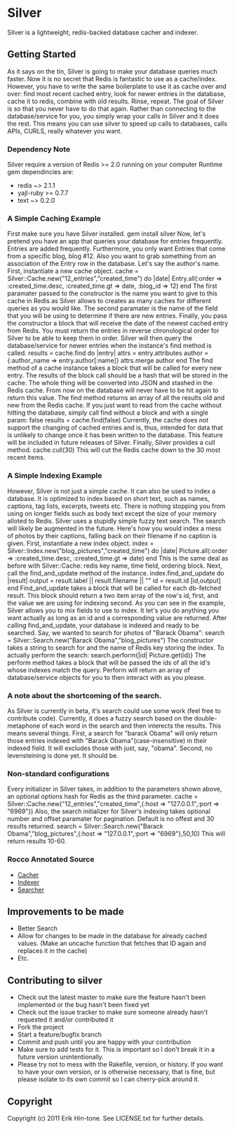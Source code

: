 # Silver

Silver is a lightweight, redis-backed database cacher and indexer.

## Getting Started

As it says on the tin, Silver is going to make your database queries much faster. Now it is no secret that Redis is fantastic to use as a cache/index. However, you have to write the same boilerplate to use it as cache over and over: find most recent cached entry, look for newer entries in the database, cache it to redis, combine with old results. Rinse, repeat.
The goal of Silver is so that you never have to do that again. Rather than connecting to the database/service for you, you simply wrap your calls in Silver and it does the rest. This means you can use silver to speed up calls to databases, calls APIs, CURLS, really whatever you want.

### Dependency Note
Silver require a version of Redis >= 2.0 running on your computer
Runtime gem dependincies are:

* redis ~> 2.1.1
* yajl-ruby >= 0.7.7
* text ~> 0.2.0 

### A Simple Caching Example

First make sure you have Silver installed.
    gem install silver
Now, let's pretend you have an app that queries your database for entries frequently. Entries are added frequently. Furthermore, you only want Entries that come from a specific blog, blog #12. Also you want to grab something from an association of the Entry row in the database. Let's say the author's name.
First, instantiate a new cache object.
    cache = Silver::Cache.new("12_entries","created_time") do |date|
      Entry.all(:order => :created_time.desc, :created_time.gt => date, :blog_id => 12)
    end
The first paramater passed to the constructor is the name you want to give to this cache in Redis as Silver allows to creates as many caches for  different queries as you would like. The second paramater is the name of the field that you will be using to determine if there are new entries. Finally, you pass the constructor a block that will receive the date of the newest cached entry from Redis. You must return the entries in reverse chronological order for Silver to be able to keep them in order. Silver will then query the database/service for newer entries when the instance's find method is called.
    results = cache.find do |entry|
      attrs = entry.attributes
      author = {:author_name => entry.author[:name]}
      attrs.merge author
    end
The find method of a cache instance takes a block that will be called for every new entry. The results of the block call should be a hash that will be stored in the cache. The whole thing will be converted into JSON and stashed in the Redis cache. From now on the database will never have to be hit again to return this value. The find method returns an array of all the results old and new from the Redis cache. 
If you just want to read from the cache without hitting the database, simply call find without a block and with a single param:    false
    results = cache.find(false)
Currently, the cache does not support the changing of cached entries and is, thus, intended for data that is unlikely to change once it has been written to the database. This feature will be included in future releases of Silver.
Finally, Silver provides a cull method.
    cache.cull(30)
This will cut the Redis cache down to the 30 most recent items.

### A Simple Indexing Example

However, Silver is not just a simple cache. It can also be used to index a database. It is optimized to index based on short text, such as names, captions, tag lists, excerpts, tweets etc. There is nothing stopping you from using on longer fields such as body text except the size of your memory alloted to Redis. Silver uses a stupidly simple fuzzy text search. The search will likely be augmented in the future.
Here's how you would index a mess of photos by their captions, falling back on their filename if no caption is given.
First, instantiate a new index object.
    index = Silver::Index.new("blog_pictures","created_time") do |date|
      Picture.all(:order => :created_time.desc, :created_time.gt => date)
    end
This is the same deal as before with Silver::Cache: redis key name, time field, ordering block.
Next, call the find_and_update method of the instance.
    index.find_and_update do |result|
      output = result.label || result.filename || ""
      id = result.id
      [id,output]
    end
Find_and_update takes a block that will be called for each db-fetched result. This block should return a two item array of the row's id, first, and the value we are using for indexing second. As you can see in the example, Silver allows you to mix fields to use to index. It let's you do anything you want actually as long as an id and a corresponding value are returned. After calling find_and_update, your database is indexed and ready to be searched. Say, we wanted to search for photos of "Barack Obama":
    search = Silver::Search.new("Barack Obama","blog_pictures")
The constructor takes a string to search for and the name of Redis key storing the index. To actually perform the search:
    search.perform{|id| Picture.get(id)}
The perform method takes a block that will be passed the ids of all the id's whose indexes match the query. Perform will return an array of database/service objects for you to then interact with as you please.

### A note about the shortcoming of the search.

As Silver is currently in beta, it's search could use some work (feel free to contribute code). Currently, it does a fuzzy search based on the double-metaphone of each word in the search and then interects the results. This means several things. First, a search for "barack Obama" will only return those entries indexed with "Barack Obama"(case-insensitive) in their indexed field. It will excludes those with just, say, "obama". Second, no levensteining is done yet. It should be.

### Non-standard configurations

Every initializer in Silver takes, in addition to the parameters shown above, an optional options hash for Redis as the third parameter.
    cache = Silver::Cache.new("12_entries","created_time",{:host => "127.0.0.1",:port => "6969"})
Also, the search initializer for Silver's indexing takes optional number and offset paramater for pagination. Default is no offest and 30 results returned.
    search = Silver::Search.new("Barack Obama","blog_pictures",{:host => "127.0.0.1",:port => "6969"},50,10)
This will return results 10-60.

### Rocco Annotated Source

* [Cacher](http://tpm.github.com/Silver/cache.html)
* [Indexer](http://tpm.github.com/Silver/indexer.html)
* [Searcher](http://tpm.github.com/Silver/search.html)

## Improvements to be made

* Better Search
* Allow for changes to be made in the database for already cached values. (Make an uncache function that fetches that ID again and replaces it in the cache)
* Etc.

## Contributing to silver
 
* Check out the latest master to make sure the feature hasn't been implemented or the bug hasn't been fixed yet
* Check out the issue tracker to make sure someone already hasn't requested it and/or contributed it
* Fork the project
* Start a feature/bugfix branch
* Commit and push until you are happy with your contribution
* Make sure to add tests for it. This is important so I don't break it in a future version unintentionally.
* Please try not to mess with the Rakefile, version, or history. If you want to have your own version, or is otherwise necessary, that is fine, but please isolate to its own commit so I can cherry-pick around it.

## Copyright

Copyright (c) 2011 Erik Hin-tone. See LICENSE.txt for
further details.

